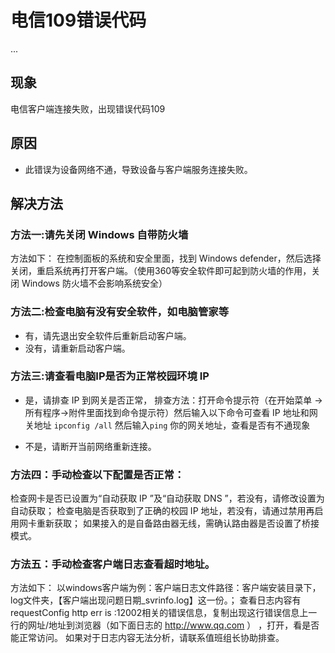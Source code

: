 # 电信109错误代码
...
## 现象

电信客户端连接失败，出现错误代码109
## 原因

- 此错误为设备网络不通，导致设备与客户端服务连接失败。
## 解决方法

### 方法一:请先关闭 Windows 自带防火墙
方法如下：
在控制面板的系统和安全里面，找到 Windows defender，然后选择关闭，重启系统再打开客户端。（使用360等安全软件即可起到防火墙的作用，关闭 Windows 防火墙不会影响系统安全）

### 方法二:检查电脑有没有安全软件，如电脑管家等
- 有，请先退出安全软件后重新启动客户端。
- 没有，请重新启动客户端。

### 方法三:请查看电脑IP是否为正常校园环境 IP
- 是，请排查 IP 到网关是否正常，
排查方法：打开命令提示符（在开始菜单 ->所有程序->附件里面找到命令提示符）然后输入以下命令可查看 IP 地址和网关地址
`ipconfig /all`
然后输入`ping` 你的网关地址，查看是否有不通现象

- 不是，请断开当前网络重新连接。

### 方法四：手动检查以下配置是否正常：
检查网卡是否已设置为“自动获取 IP ”及“自动获取 DNS ”，若没有，请修改设置为自动获取；
检查电脑是否获取到了正确的校园 IP 地址，若没有，请通过禁用再启用网卡重新获取；
如果接入的是自备路由器无线，需确认路由器是否设置了桥接模式。

### 方法五：手动检查客户端日志查看超时地址。
方法如下：
以windows客户端为例：客户端日志文件路径：客户端安装目录下，log文件夹，【客户端出现问题日期_svrinfo.log】这一份。；
查看日志内容有requestConfig http err is :12002相关的错误信息，复制出现这行错误信息上一行的网址/地址到浏览器（如下面日志的 http://www.qq.com ） ，打开，看是否能正常访问。
如果对于日志内容无法分析，请联系值班组长协助排查。






